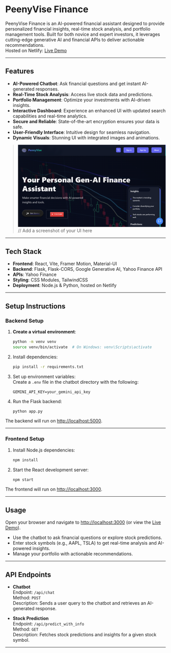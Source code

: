 # PeenyVise Finance

<!-- ![Project Banner](./frontend/assests/landing.png)  // Add your banner image here -->

PeenyVise Finance is an AI-powered financial assistant designed to provide personalized financial insights, real-time stock analysis, and portfolio management tools. Built for both novice and expert investors, it leverages cutting-edge generative AI and financial APIs to deliver actionable recommendations.  
Hosted on Netlify: [Live Demo](https://pennyvise.netlify.app/)

---

## Features

- **AI-Powered Chatbot**: Ask financial questions and get instant AI-generated responses.
- **Real-Time Stock Analysis**: Access live stock data and predictions.
- **Portfolio Management**: Optimize your investments with AI-driven insights.
- **Interactive Dashboard**: Experience an enhanced UI with updated search capabilities and real-time analytics.
- **Secure and Reliable**: State-of-the-art encryption ensures your data is safe.
- **User-Friendly Interface**: Intuitive design for seamless navigation.
- **Dynamic Visuals**: Stunning UI with integrated images and animations.

> ![Screenshot](./frontend/assests/landing.png)  // Add a screenshot of your UI here

---

## Tech Stack

- **Frontend**: React, Vite, Framer Motion, Material-UI
- **Backend**: Flask, Flask-CORS, Google Generative AI, Yahoo Finance API
- **APIs**: Yahoo Finance
- **Styling**: CSS Modules, TailwindCSS
- **Deployment**: Node.js & Python, hosted on Netlify

---

## Setup Instructions

### Backend Setup

1. **Create a virtual environment**:  
    ```bash
    python -m venv venv
    source venv/bin/activate  # On Windows: venv\Scripts\activate
    ```
2. Install dependencies:  
    ```bash
    pip install -r requirements.txt
    ```
3. Set up environment variables:  
   Create a `.env` file in the chatbot directory with the following:  
    ```
    GEMINI_API_KEY=your_gemini_api_key
    ```
4. Run the Flask backend:  
    ```bash
    python app.py
    ```  
The backend will run on [http://localhost:5000](http://localhost:5000).

---

### Frontend Setup

1. Install Node.js dependencies:  
    ```bash
    npm install
    ```
2. Start the React development server:  
    ```bash
    npm start
    ```  
The frontend will run on [http://localhost:3000](http://localhost:3000).

---

## Usage

Open your browser and navigate to [http://localhost:3000](http://localhost:3000) (or view the [Live Demo](https://your-netlify-app.netlify.app)).  
- Use the chatbot to ask financial questions or explore stock predictions.  
- Enter stock symbols (e.g., AAPL, TSLA) to get real-time analysis and AI-powered insights.  
- Manage your portfolio with actionable recommendations.

---

## API Endpoints

- **Chatbot**  
  Endpoint: `/api/chat`  
  Method: `POST`  
  Description: Sends a user query to the chatbot and retrieves an AI-generated response.

- **Stock Prediction**  
  Endpoint: `/api/predict_with_info`  
  Method: `GET`  
  Description: Fetches stock predictions and insights for a given stock symbol.

---
